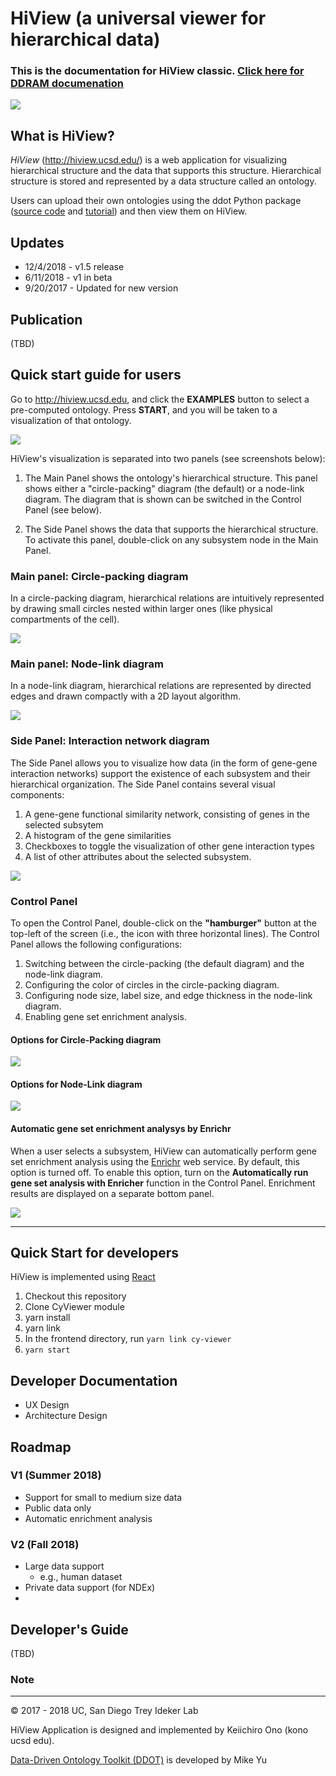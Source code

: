# HiView (a universal viewer for hierarchical data)

###  This is the documentation for HiView classic. [Click here for DDRAM documenation](https://github.com/idekerlab/hiview/tree/ddram-revise)

![](https://raw.githubusercontent.com/idekerlab/hiview/master/docs/images/hiview-top-v15-1.png)

## What is HiView?
_HiView_ (http://hiview.ucsd.edu/) is a web application for visualizing hierarchical structure and the data that supports this structure. Hierarchical structure is stored and represented by a data structure called an ontology. 

Users can upload their own ontologies using the ddot Python package ([source code](https://github.com/michaelkyu/ddot) and [tutorial](https://github.com/michaelkyu/ddot/blob/master/examples/Tutorial.ipynb)) and then view them on HiView. 

## Updates
* 12/4/2018 - v1.5 release
* 6/11/2018 - v1 in beta
* 9/20/2017 - Updated for new version

## Publication
(TBD)

## Quick start guide for users
Go to http://hiview.ucsd.edu, and click the **EXAMPLES** button to select a pre-computed ontology. Press **START**, and you will be taken to a visualization of that ontology. 

![](https://raw.githubusercontent.com/idekerlab/hiview/master/docs/images/hiview-v15-step1.png)

HiView's visualization is separated into two panels (see screenshots below):

1. The Main Panel shows the ontology's hierarchical structure. This panel shows either a "circle-packing" diagram (the default) or a node-link diagram. The diagram that is shown can be switched in the Control Panel (see below).
   
1. The Side Panel shows the data that supports the hierarchical structure. To activate this panel, double-click on any subsystem node in the Main Panel.

### Main panel: Circle-packing diagram

In a circle-packing diagram, hierarchical relations are intuitively represented by drawing small circles nested within larger ones (like physical compartments of the cell).

![](https://raw.githubusercontent.com/idekerlab/hiview/master/docs/images/hiview-v15-cp.png)

### Main panel: Node-link diagram

In a node-link diagram, hierarchical relations are represented by directed edges and drawn compactly with a 2D layout algorithm.

![](https://raw.githubusercontent.com/idekerlab/hiview/master/docs/images/hiview-v15-nl.png)

### Side Panel: Interaction network diagram

The Side Panel allows you to visualize how data (in the form of gene-gene interaction networks) support the existence of each subsystem and their hierarchical organization. The Side Panel contains several visual components:

1. A gene-gene functional similarity network, consisting of genes in the selected subsytem
1. A histogram of the gene similarities
1. Checkboxes to toggle the visualization of other gene interaction types
1. A list of other attributes about the selected subsystem.

![](https://raw.githubusercontent.com/idekerlab/hiview/master/docs/images/hiview-v15-networkpanel.png)

### Control Panel

To open the Control Panel, double-click on the **"hamburger"** button at the top-left of the screen (i.e., the icon with three horizontal lines). The Control Panel allows the following configurations:

1. Switching between the circle-packing (the default diagram) and the node-link diagram.
1. Configuring the color of circles in the circle-packing diagram.
1. Configuring node size, label size, and edge thickness in the node-link diagram.
1. Enabling gene set enrichment analysis.

#### Options for Circle-Packing diagram

![](https://raw.githubusercontent.com/idekerlab/hiview/master/docs/images/hiview-v15-control1.png)

#### Options for Node-Link diagram

![](https://raw.githubusercontent.com/idekerlab/hiview/master/docs/images/hiview-v15-control2.png)

#### Automatic gene set enrichment analysys by Enrichr

When a user selects a subsystem, HiView can automatically perform gene set enrichment analysis using the [Enrichr](http://amp.pharm.mssm.edu/Enrichr/) web service.  By default, this option is turned off.  To enable this option, turn on the **Automatically run gene set analysis with Enricher** function in the Control Panel. Enrichment results are displayed on a separate bottom panel.

![](https://raw.githubusercontent.com/idekerlab/hiview/master/docs/images/hiview-v15-enrichment.png)

----

## Quick Start for developers

HiView is implemented using [React](https://reactjs.org/)

1. Checkout this repository
1. Clone CyViewer module
1. yarn install
1. yarn link
1. In the frontend directory, run ```yarn link cy-viewer```
1. ```yarn start```

## Developer Documentation

* UX Design
* Architecture Design

## Roadmap

### V1 (Summer 2018)
* Support for small to medium size data
* Public data only
* Automatic enrichment analysis

### V2 (Fall 2018)
* Large data support
    * e.g., human dataset
* Private data support (for NDEx)
* 


## Developer's Guide
(TBD)

### Note


----
&copy; 2017 - 2018 UC, San Diego Trey Ideker Lab

HiView Application is designed and implemented by Keiichiro Ono (kono ucsd edu).  

[Data-Driven Ontology Toolkit (DDOT)](https://github.com/michaelkyu/ddot) is developed by Mike Yu 

